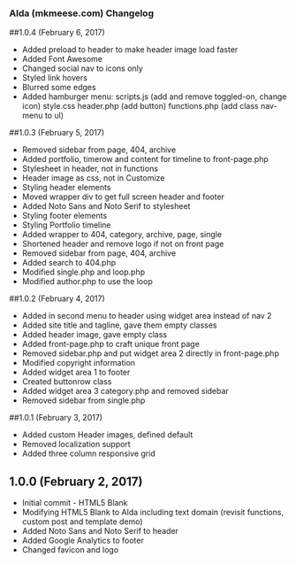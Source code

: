 ### Alda (mkmeese.com) Changelog

##1.0.4 (February 6, 2017)
* Added preload to header to make header image load faster
* Added Font Awesome
* Changed social nav to icons only
* Styled link hovers
* Blurred some edges
* Added hamburger menu: 
	scripts.js (add and remove toggled-on, change icon)
	style.css
	header.php (add button)
	functions.php (add class nav-menu to ul)


##1.0.3 (February 5, 2017)
* Removed sidebar from page, 404, archive
* Added portfolio, timerow and content for timeline to front-page.php
* Stylesheet in header, not in functions
* Header image as css, not in Customize
* Styling header elements
* Moved wrapper div to get full screen header and footer
* Added Noto Sans and Noto Serif to stylesheet
* Styling footer elements
* Styling Portfolio timeline
* Added wrapper to 404, category, archive, page, single
* Shortened header and remove logo if not on front page
* Removed sidebar from page, 404, archive
* Added search to 404.php
* Modified single.php and loop.php
* Modified author.php to use the loop

##1.0.2 (February 4, 2017)
* Added in second menu to header using widget area instead of nav 2
* Added site title and tagline, gave them empty classes
* Added header image, gave empty class
* Added front-page.php to craft unique front page
* Removed sidebar.php and put widget area 2 directly in front-page.php
* Modified copyright information
* Added widget area 1 to footer
* Created buttonrow class
* Added widget area 3 category.php and removed sidebar
* Removed sidebar from single.php

##1.0.1 (February 3, 2017)
* Added custom Header images, defined default
* Removed localization support
* Added three column responsive grid

## 1.0.0 (February 2, 2017)
* Initial commit - HTML5 Blank
* Modifying HTML5 Blank to Alda including text domain (revisit functions, custom post and template demo)
* Added Noto Sans and Noto Serif to header
* Added Google Analytics to footer
* Changed favicon and logo
